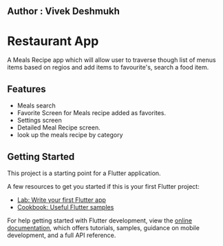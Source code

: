 ## Author : Vivek Deshmukh
# Restaurant App

A Meals Recipe app which will allow user to traverse though list of menus items based on regios and add items to favourite's, search a food item.

## Features
- Meals search
- Favorite Screen for Meals recipe added as favorites.
- Settings screen
- Detailed Meal Recipe screen.
- look up the meals recipe by category

## Getting Started

This project is a starting point for a Flutter application.

A few resources to get you started if this is your first Flutter project:

- [Lab: Write your first Flutter app](https://docs.flutter.dev/get-started/codelab)
- [Cookbook: Useful Flutter samples](https://docs.flutter.dev/cookbook)

For help getting started with Flutter development, view the
[online documentation](https://docs.flutter.dev/), which offers tutorials,
samples, guidance on mobile development, and a full API reference.
